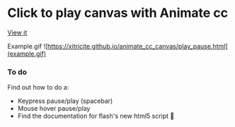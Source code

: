 # Click to play canvas with Animate cc

[View it](https://xitricite.github.io/animate_cc_canvas/play_pause.html)

Example.gif
![https://xitricite.github.io/animate_cc_canvas/play_pause.html](example.gif)

### To do
Find out how to do a:
- Keypress pause/play (spacebar)
- Mouse hover pause/play
- Find the documentation for flash's new html5 script 🤣
